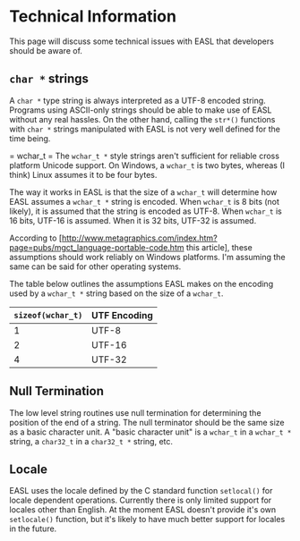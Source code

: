 Technical Information
=====================
This page will discuss some technical issues with EASL that developers should be aware of.

`char *` strings
----------------
A `char *` type string is always interpreted as a UTF-8 encoded string. Programs using ASCII-only strings
should be able to make use of EASL without any real hassles. On the other hand, calling the `str*()` functions
with `char *` strings manipulated with EASL is not very well defined for the time being.

= wchar_t =
The `wchar_t *` style strings aren't sufficient for reliable cross platform Unicode support. On Windows, a
`wchar_t` is two bytes, whereas (I think) Linux assumes it to be four bytes.

The way it works in EASL is that the size of a `wchar_t` will determine how EASL assumes a `wchar_t *` string is
encoded. When `wchar_t` is 8 bits (not likely), it is assumed that the string is encoded as UTF-8. When `wchar_t`
is 16 bits, UTF-16 is assumed. When it is 32 bits, UTF-32 is assumed.

According to [http://www.metagraphics.com/index.htm?page=pubs/mgct_language-portable-code.htm this article],
these assumptions should work reliably on Windows platforms. I'm assuming the same can be said for other
operating systems.

The table below outlines the assumptions EASL makes on the encoding used by a `wchar_t *` string based on the
size of a `wchar_t`.

`sizeof(wchar_t)` | UTF Encoding
----------------- | ------------
1                 | UTF-8
2                 | UTF-16
4                 | UTF-32


Null Termination
----------------
The low level string routines use null termination for determining the position of the end of a string. The null
terminator should be the same size as a basic character unit. A "basic character unit" is a `wchar_t` in a
`wchar_t *` string, a `char32_t` in a `char32_t *` string, etc.


Locale
------
EASL uses the locale defined by the C standard function `setlocal()` for locale dependent operations. Currently
there is only limited support for locales other than English. At the moment EASL doesn't provide it's own `setlocale()`
function, but it's likely to have much better support for locales in the future.